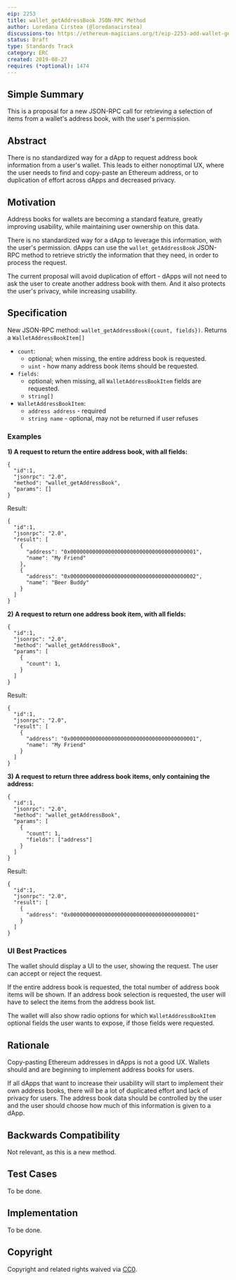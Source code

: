 ```yaml
---
eip: 2253
title: wallet_getAddressBook JSON-RPC Method
author: Loredana Cirstea (@loredanacirstea)
discussions-to: https://ethereum-magicians.org/t/eip-2253-add-wallet-getaddressbook-json-rpc-method/3592
status: Draft
type: Standards Track
category: ERC
created: 2019-08-27
requires (*optional): 1474
---
```


## Simple Summary

This is a proposal for a new JSON-RPC call for retrieving a selection of items from a wallet's address book, with the user's permission.

## Abstract

There is no standardized way for a dApp to request address book information from a user's wallet. This leads to either nonoptimal UX, where the user needs to find and copy-paste an Ethereum address, or to duplication of effort across dApps and decreased privacy.

## Motivation

Address books for wallets are becoming a standard feature, greatly improving usability, while maintaining user ownership on this data.

There is no standardized way for a dApp to leverage this information, with the user's permission. dApps can use the `wallet_getAddressBook` JSON-RPC method to retrieve strictly the information that they need, in order to process the request.

The current proposal will avoid duplication of effort - dApps will not need to ask the user to create another address book with them. And it also protects the user's privacy, while increasing usability.

## Specification

New JSON-RPC method: `wallet_getAddressBook({count, fields})`. Returns a `WalletAddressBookItem[]`
- `count`:
  - optional; when missing, the entire address book is requested.
  - `uint` - how many address book items should be requested.
- `fields`:
  - optional; when missing, all `WalletAddressBookItem` fields are requested.
  - `string[]`
- `WalletAddressBookItem`:
  - `address address` - required
  - `string name` - optional, may not be returned if user refuses

### Examples

**1) A request to return the entire address book, with all fields:**
```
{
  "id":1,
  "jsonrpc": "2.0",
  "method": "wallet_getAddressBook",
  "params": []
}
```
Result:

```
{
  "id":1,
  "jsonrpc": "2.0",
  "result": [
    {
      "address": "0x0000000000000000000000000000000000000001",
      "name": "My Friend"
    },
    {
      "address": "0x0000000000000000000000000000000000000002",
      "name": "Beer Buddy"
    }
  ]
}
```

**2) A request to return one address book item, with all fields:**
```
{
  "id":1,
  "jsonrpc": "2.0",
  "method": "wallet_getAddressBook",
  "params": [
    {
      "count": 1,
    }
  ]
}
```
Result:

```
{
  "id":1,
  "jsonrpc": "2.0",
  "result": [
    {
      "address": "0x0000000000000000000000000000000000000001",
      "name": "My Friend"
    }
  ]
}
```

**3) A request to return three address book items, only containing the address:**
```
{
  "id":1,
  "jsonrpc": "2.0",
  "method": "wallet_getAddressBook",
  "params": [
    {
      "count": 1,
      "fields": ["address"]
    }
  ]
}
```
Result:

```
{
  "id":1,
  "jsonrpc": "2.0",
  "result": [
    {
      "address": "0x0000000000000000000000000000000000000001"
    }
  ]
}
```


### UI Best Practices

The wallet should display a UI to the user, showing the request. The user can accept or reject the request.

If the entire address book is requested, the total number of address book items will be shown. If an address book selection is requested, the user will have to select the items from the address book list.

The wallet will also show radio options for which `WalletAddressBookItem` optional fields the user wants to expose, if those fields were requested.

## Rationale

Copy-pasting Ethereum addresses in dApps is not a good UX. Wallets should and are beginning to implement address books for users.

If all dApps that want to increase their usability will start to implement their own address books, there will be a lot of duplicated effort and lack of privacy for users. The address book data should be controlled by the user and the user should choose how much of this information is given to a dApp.


## Backwards Compatibility

Not relevant, as this is a new method.


## Test Cases

To be done.


## Implementation

To be done.


## Copyright
Copyright and related rights waived via [CC0](https://creativecommons.org/publicdomain/zero/1.0/).
